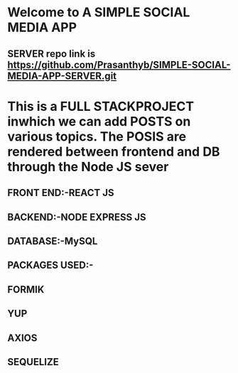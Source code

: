 # Welcome to A SIMPLE SOCIAL MEDIA APP 

## SERVER repo link is  https://github.com/Prasanthyb/SIMPLE-SOCIAL-MEDIA-APP-SERVER.git

# This is a FULL STACKPROJECT inwhich we can add POSTS on various topics. The POSIS are rendered between frontend and DB through the Node JS sever

## FRONT END:-REACT JS

## BACKEND:-NODE EXPRESS JS

## DATABASE:-MySQL



## PACKAGES USED:-

 ## FORMIK
 ## YUP
 ## AXIOS
 ## SEQUELIZE

